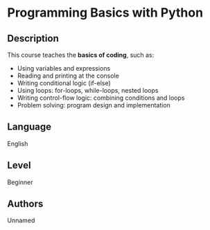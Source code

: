 # Programming Basics with Python

## Description
This course teaches the **basics of coding**, such as:
 - Using variables and expressions
 - Reading and printing at the console
 - Writing conditional logic (if-else)
 - Using loops: for-loops, while-loops, nested loops
 - Writing control-flow logic: combining conditions and loops
 - Problem solving: program design and implementation

## Language
English

## Level
Beginner

## Authors
Unnamed

